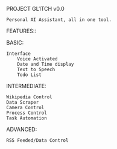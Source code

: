 
PROJECT GL1TCH v0.0

    Personal AI Assistant, all in one tool.
    
FEATURES::

BASIC:

    Interface
		Voice Activated
		Date and Time display
		Text to Speech
		Todo List
    
    
INTERMEDIATE:

    Wikipedia Control
    Data Scraper
    Camera Control
    Process Control
    Task Automation
    
ADVANCED:

    RSS Feeded/Data Control
